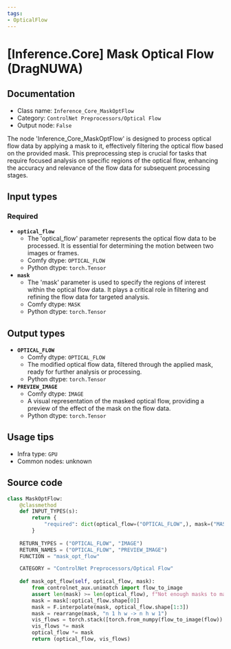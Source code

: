 ```yaml
---
tags:
- OpticalFlow
---
```


# [Inference.Core] Mask Optical Flow (DragNUWA)
## Documentation
- Class name: `Inference_Core_MaskOptFlow`
- Category: `ControlNet Preprocessors/Optical Flow`
- Output node: `False`

The node 'Inference_Core_MaskOptFlow' is designed to process optical flow data by applying a mask to it, effectively filtering the optical flow based on the provided mask. This preprocessing step is crucial for tasks that require focused analysis on specific regions of the optical flow, enhancing the accuracy and relevance of the flow data for subsequent processing stages.
## Input types
### Required
- **`optical_flow`**
    - The 'optical_flow' parameter represents the optical flow data to be processed. It is essential for determining the motion between two images or frames.
    - Comfy dtype: `OPTICAL_FLOW`
    - Python dtype: `torch.Tensor`
- **`mask`**
    - The 'mask' parameter is used to specify the regions of interest within the optical flow data. It plays a critical role in filtering and refining the flow data for targeted analysis.
    - Comfy dtype: `MASK`
    - Python dtype: `torch.Tensor`
## Output types
- **`OPTICAL_FLOW`**
    - Comfy dtype: `OPTICAL_FLOW`
    - The modified optical flow data, filtered through the applied mask, ready for further analysis or processing.
    - Python dtype: `torch.Tensor`
- **`PREVIEW_IMAGE`**
    - Comfy dtype: `IMAGE`
    - A visual representation of the masked optical flow, providing a preview of the effect of the mask on the flow data.
    - Python dtype: `torch.Tensor`
## Usage tips
- Infra type: `GPU`
- Common nodes: unknown


## Source code
```python
class MaskOptFlow:
    @classmethod
    def INPUT_TYPES(s):
        return {
            "required": dict(optical_flow=("OPTICAL_FLOW",), mask=("MASK",))
        }
    
    RETURN_TYPES = ("OPTICAL_FLOW", "IMAGE")
    RETURN_NAMES = ("OPTICAL_FLOW", "PREVIEW_IMAGE")
    FUNCTION = "mask_opt_flow"

    CATEGORY = "ControlNet Preprocessors/Optical Flow"
    
    def mask_opt_flow(self, optical_flow, mask):
        from controlnet_aux.unimatch import flow_to_image
        assert len(mask) >= len(optical_flow), f"Not enough masks to mask optical flow: {len(mask)} vs {len(optical_flow)}"
        mask = mask[:optical_flow.shape[0]]
        mask = F.interpolate(mask, optical_flow.shape[1:3])
        mask = rearrange(mask, "n 1 h w -> n h w 1")
        vis_flows = torch.stack([torch.from_numpy(flow_to_image(flow)).float() / 255. for flow in optical_flow.numpy()], dim=0)
        vis_flows *= mask
        optical_flow *= mask
        return (optical_flow, vis_flows)

```
